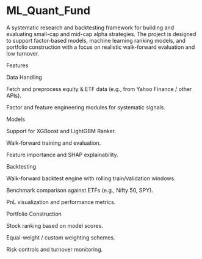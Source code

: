 # ML_Quant_Fund

A systematic research and backtesting framework for building and evaluating small-cap and mid-cap alpha strategies.
The project is designed to support factor-based models, machine learning ranking models, and portfolio construction with a focus on realistic walk-forward evaluation and low turnover.

Features

Data Handling

Fetch and preprocess equity & ETF data (e.g., from Yahoo Finance / other APIs).

Factor and feature engineering modules for systematic signals.

Models

Support for XGBoost and LightGBM Ranker.

Walk-forward training and evaluation.

Feature importance and SHAP explainability.

Backtesting

Walk-forward backtest engine with rolling train/validation windows.

Benchmark comparison against ETFs (e.g., Nifty 50, SPY).

PnL visualization and performance metrics.

Portfolio Construction

Stock ranking based on model scores.

Equal-weight / custom weighting schemes.

Risk controls and turnover monitoring.
